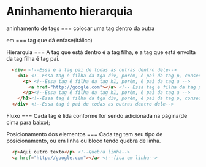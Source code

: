 # Aninhamento hierarquia

aninhamento de tags === colocar uma tag dentro da outra

em === tag que dá enfase(itálico)

Hierarquia === A tag que está dentro é a tag filha, e a tag que está envolta da tag filha é tag pai.

```HTML
  <div> <!--Essa é a tag pai de todas as outras dentro dele-->
    <h1> <!--Essa tag é filha da tga div, porém, é pai da tag p, consequentemente da tag a também-->
      <p> <!--Essa tag é filha da tag h1, porém, é pai da tag a -->
        <a href="http://google.com"></a> <!-- Essa tag é filha da tag p-->
      </p><!--Essa tag é filha da tag h1, porém, é pai da tag a -->
    </h1><!--Essa tag é filha da tga div, porém, é pai da tag p, consequentemente da tag a também-->
  </div> <!--Essa tag é pai de todas as outras dentro dele-->
```

Fluxo === Cada tag é lida conforme for sendo adicionada na página(de cima para baixo);

Posicionamento dos elementos === Cada tag tem seu tipo de posicionamento, ou em linha ou bloco tendo quebra de linha.

```HTML
  <p>Aqui outro texto</p> <!--Quebra linha-->
  <a href="http://google.com"></a> <!--fica em linha-->
```
